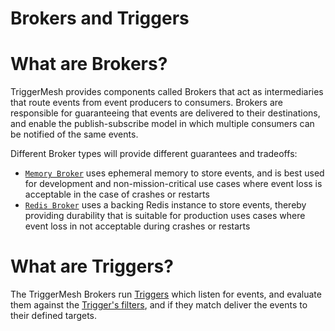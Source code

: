 # Brokers and Triggers

# What are Brokers?

TriggerMesh provides components called Brokers that act as intermediaries that route events from event producers to consumers. Brokers are responsible for guaranteeing that events are delivered to their destinations, and enable the publish-subscribe model in which multiple consumers can be notified of the same events.

Different Broker types will provide different guarantees and tradeoffs:

* [`Memory Broker`](memorybroker.md) uses ephemeral memory to store events, and is best used for development and non-mission-critical use cases where event loss is acceptable in the case of crashes or restarts
* [`Redis Broker`](redisbroker.md) uses a backing Redis instance to store events, thereby providing durability that is suitable for production uses cases where event loss in not acceptable during crashes or restarts

# What are Triggers?

The TriggerMesh Brokers run [Triggers](triggers.md) which listen for events, and evaluate them against the [Trigger's filters](triggerfilters.md), and if they match deliver the events to their defined targets.

